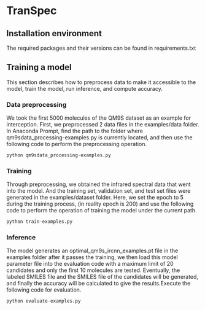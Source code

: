 # TranSpec

## Installation environment

The required packages and their versions can be found in requirements.txt

## Training a model

This section describes how to preprocess data to make it accessible to the model, train the model, run inference, and compute accuracy.

### Data preprocessing

We took the first 5000 molecules of the QM9S dataset as an example for interception. First, we preprocessed 2 data files in the examples/data folder. In Anaconda Prompt, find the path to the folder where qm9sdata_processing-examples.py is currently located, and then use the following code to perform the preprocessing operation.


```python
python qm9sdata_processing-examples.py
```

### Training

Through preprocessing, we obtained the infrared spectral data that went into the model. And the training set, validation set, and test set files were generated in the examples/dataset folder. Here, we set the epoch to 5 during the training process, (in reality epoch is 200) and use the following code to perform the operation of training the model under the current path.


```python
python train-examples.py
```

### Inference

The model generates an optimal_qm9s_ircnn_examples.pt file in the examples folder after it passes the training, we then load this model parameter file into the evaluation code with a maximum limit of 20 candidates and only the first 10 molecules are tested. Eventually, the labeled SMILES file and the SMILES file of the candidates will be generated, and finally the accuracy will be calculated to give the results.Execute the following code for evaluation.


```python
python evaluate-examples.py
```
